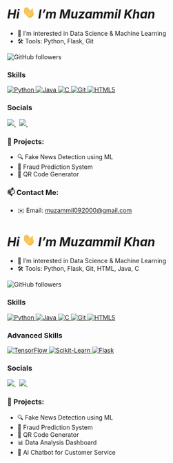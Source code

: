 # ***Hi <img src="https://raw.githubusercontent.com/ABSphreak/ABSphreak/master/gifs/Hi.gif" width="30px"> I’m Muzammil Khan***
- 👀 I’m interested in Data Science & Machine Learning
- 🛠️ Tools: Python, Flask, Git

![GitHub followers](https://img.shields.io/github/followers/muzammil-55?label=Followers&style=for-the-badge)

### **Skills**
<p align="left">
  <a href="https://www.python.org/" target="_blank" rel="noreferrer">
    <img src="https://raw.githubusercontent.com/danielcranney/readme-generator/main/public/icons/skills/python-colored.svg" width="36" height="36" alt="Python" />
  </a>
  <a href="https://www.java.com/en/" target="_blank" rel="noreferrer">
    <img src="https://raw.githubusercontent.com/danielcranney/readme-generator/main/public/icons/skills/java-colored.svg" width="36" height="36" alt="Java" />
  </a>
  <a href="https://en.wikipedia.org/wiki/C_(programming_language)" target="_blank" rel="noreferrer">
    <img src="https://raw.githubusercontent.com/danielcranney/readme-generator/main/public/icons/skills/c-colored.svg" width="36" height="36" alt="C" />
  </a>
  <a href="https://git-scm.com/" target="_blank" rel="noreferrer">
    <img src="https://raw.githubusercontent.com/danielcranney/readme-generator/main/public/icons/skills/git-colored.svg" width="36" height="36" alt="Git" />
  </a>
  <a href="https://developer.mozilla.org/en-US/docs/Web/HTML" target="_blank" rel="noreferrer">
    <img src="https://raw.githubusercontent.com/danielcranney/readme-generator/main/public/icons/skills/html5-colored.svg" width="36" height="36" alt="HTML5" />
  </a>
</p>

### Socials
<p align="left">
  <a href="https://www.linkedin.com/in/muzammil55" target="_blank">
    <img src="https://cdn.jsdelivr.net/gh/devicons/devicon/icons/linkedin/linkedin-original.svg" height="40" />
  </a>&nbsp;
  <a href="https://github.com/muzammil-55" target="_blank">
    <img src="https://cdn.jsdelivr.net/gh/devicons/devicon/icons/github/github-original.svg" height="40" />
  </a>&nbsp;
</p>



### 🧠 Projects:
- 🔍 Fake News Detection using ML
- 🔐 Fraud Prediction System
- 📱 QR Code Generator

### 📫 Contact Me:
- ✉️ Email: muzammil092000@gmail.com
# ***Hi <img src="https://raw.githubusercontent.com/ABSphreak/ABSphreak/master/gifs/Hi.gif" width="30px"> I’m Muzammil Khan***
- 👀 I’m interested in Data Science & Machine Learning
- 🛠️ Tools: Python, Flask, Git, HTML, Java, C

![GitHub followers](https://img.shields.io/github/followers/muzammil-55?label=Followers&style=for-the-badge)

### **Skills**
<p align="left">
  <a href="https://www.python.org/" target="_blank" rel="noreferrer">
    <img src="https://raw.githubusercontent.com/danielcranney/readme-generator/main/public/icons/skills/python-colored.svg" width="36" height="36" alt="Python" />
  </a>
  <a href="https://www.java.com/en/" target="_blank" rel="noreferrer">
    <img src="https://raw.githubusercontent.com/danielcranney/readme-generator/main/public/icons/skills/java-colored.svg" width="36" height="36" alt="Java" />
  </a>
  <a href="https://en.wikipedia.org/wiki/C_(programming_language)" target="_blank" rel="noreferrer">
    <img src="https://raw.githubusercontent.com/danielcranney/readme-generator/main/public/icons/skills/c-colored.svg" width="36" height="36" alt="C" />
  </a>
  <a href="https://git-scm.com/" target="_blank" rel="noreferrer">
    <img src="https://raw.githubusercontent.com/danielcranney/readme-generator/main/public/icons/skills/git-colored.svg" width="36" height="36" alt="Git" />
  </a>
  <a href="https://developer.mozilla.org/en-US/docs/Web/HTML" target="_blank" rel="noreferrer">
    <img src="https://raw.githubusercontent.com/danielcranney/readme-generator/main/public/icons/skills/html5-colored.svg" width="36" height="36" alt="HTML5" />
  </a>
</p>

### **Advanced Skills**
<p align="left">
  <a href="https://www.tensorflow.org/" target="_blank" rel="noreferrer">
    <img src="https://cdn.jsdelivr.net/gh/devicons/devicon/icons/tensorflow/tensorflow-original.svg" width="36" height="36" alt="TensorFlow" />
  </a>
  <a href="https://scikit-learn.org/" target="_blank" rel="noreferrer">
    <img src="https://cdn.jsdelivr.net/gh/devicons/devicon/icons/scikit-learn/scikit-learn-original.svg" width="36" height="36" alt="Scikit-Learn" />
  </a>
  <a href="https://flask.palletsprojects.com/" target="_blank" rel="noreferrer">
    <img src="https://cdn.jsdelivr.net/gh/devicons/devicon/icons/flask/flask-original.svg" width="36" height="36" alt="Flask" />
  </a>
</p>

### Socials
<p align="left">
  <a href="https://www.linkedin.com/in/muzammil55" target="_blank">
    <img src="https://cdn.jsdelivr.net/gh/devicons/devicon/icons/linkedin/linkedin-original.svg" height="40" />
  </a>&nbsp;
  <a href="https://github.com/muzammil-55" target="_blank">
    <img src="https://cdn.jsdelivr.net/gh/devicons/devicon/icons/github/github-original.svg" height="40" />
  </a>&nbsp;
</p>

### 🧠 Projects:
- 🔍 Fake News Detection using ML
- 🔐 Fraud Prediction System
- 📱 QR Code Generator
- 📊 Data Analysis Dashboard
- 🤖 AI Chatbot for Customer Service
